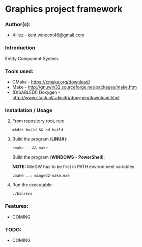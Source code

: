 # Graphics project framework

### Author(s): ###

- Xillez - kent.wincent46@gmail.com

### Introduction

Entity Component System.

### Tools used:

- CMake - https://cmake.org/download/
- Make - http://gnuwin32.sourceforge.net/packages/make.htm
- (DISABLED!) Doxygen - http://www.stack.nl/~dimitri/doxygen/download.html

### Installation / Usage
2. From repository root, run:

   ```Shell
   mkdir build && cd build
   ```


3. Build the program (__LINUX__): 
   
   ```Shell
   cmake .. && make
   ```
   
   Build the program (__WINDOWS__ - __PowerShell__): 
   
   __NOTE:__ MinGW has to be first in PATH environment variables
   
   ```Shell
   cmake ..; mingw32-make.exe
   ```
   
  4. Run the executable:

     ``` 
     ./bin/ecs
     ```

### Features: 

- COMING

### TODO:

- COMING
